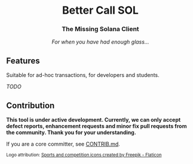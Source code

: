 <div align="center">
  <!-- TODO when public repo -->
  <!-- <img height="128px" src="https://github.com/labeleven-dev/bettercallsol/blob/main/public/logo128.png?raw=true" /> -->
  <h1>Better Call SOL</h1>
  <p>
    <h3>The Missing Solana Client</h3>
    <p><i>For when you have had enough glass...</i></p>
  </p>
  <p>
    <!-- TODO badges -->
  </p>
</div>

Features
---

Suitable for ad-hoc transactions, for developers and students.

_TODO_

Contribution
---

**This tool is under active development. Currently, we can only accept defect reports, enhancement requests and minor fix pull requests from the community. Thank you for your understanding.**

If you are a core committer, see [CONTRIB.md](CONTRIB.md).

<sub>Logo attribution: <a href="https://www.flaticon.com/free-icons/sports-and-competition" title="sports and competition icons">Sports and competition icons created by Freepik - Flaticon</a></sub>